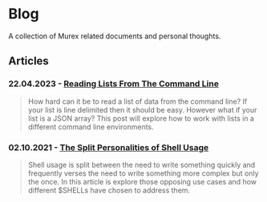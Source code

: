 # Blog

A collection of Murex related documents and personal thoughts.

## Articles

### 22.04.2023 - [Reading Lists From The Command Line](../blog/reading_lists.md)

> How hard can it be to read a list of data from the command line? If your list is line delimited then it should be easy. However what if your list is a JSON array? This post will explore how to work with lists in a different command line environments.


### 02.10.2021 - [The Split Personalities of Shell Usage](../blog/split_personalities.md)

> Shell usage is split between the need to write something quickly and frequently verses the need to write something more complex but only the once. In this article is explore those opposing use cases and how different $SHELLs have chosen to address them.

